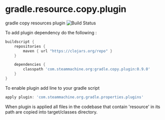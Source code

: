 # gradle.resource.copy.plugin
gradle copy resources plugin   ![Build Status](https://travis-ci.org/DarrylZero/gradle.resource.copy.plugin.svg?branch=development)


                                                                                                                          

To add plugin dependency do the following :
```groovy
buildscript {
    repositories {
        maven { url "https://clojars.org/repo" }
    }

    dependencies {
        classpath 'com.steammachine.org:gradle.copy.plugin:0.9.0'
    }
}
```


To enable plugin add line to your gradle script 
```groovy
apply plugin: 'com.steammachine.org.gradle.properties.plugins'
```


When plugin is applied all files in the codebase that contain 'resource' in its path 
are copied into target/classes directory.

